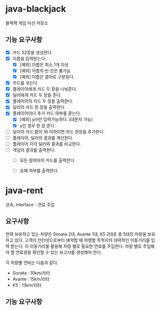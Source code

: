 # java-blackjack
블랙잭 게임 미션 저장소

## 기능 요구사항
- [x] 카드 52장을 생성한다.
- [x] 이름을 입력받는다.
    - [x] [예외] 이름은 최소 1개 이상
    - [x] [예외] 이름의 빈 칸은 불가능
    - [x] [예외] 이름은 콤마로 구분된다.
- [x] 카드를 섞는다.
- [x] 플레이어에게 카드 두 장을 나눠준다.
- [x] 딜러에게 카드 두 장을 준다.
- [x] 플레이어의 카드 두 장을 출력한다.
- [x] 딜러의 카드 한 장을 출력한다.
- [x] 플레이어마다 추가 카드 여부를 묻는다.
    - [x] [예외] y/n만 입력가능하다. (대문자 가능)
    - [x] y인 경우 한 장 준다.
- [ ] 딜러의 카드 합이 16 이하이면 카드 한장을 추가한다.
- [ ] 플레이어, 딜러의 결과를 계산한다.
- [ ] 플레이어 각각 딜러와 결과를 비교한다.
- [ ] 게임의 결과를 출력한다.
    - [ ] 모든 참여자의 카드를 출력한다.
    - [ ] 승패 여부를 출력한다.




# java-rent
상속, interface - 연료 주입

## 요구사항
현재 보유하고 있는 차량은 Sonata 2대, Avante 1대, K5 2대로 총 5대의 차량을 보유하고 있다. 
고객이 인터넷으로부터 예약할 때 여행할 목적지의 대략적인 이동거리를 입력 받는다. 
이 이동거리를 활용해 차량 별로 필요한 연료를 주입한다. 
차량 별로 주입해야 할 연료량을 확인할 수 있는 보고서를 생성해야 한다.

각 차량별 연비는 다음과 같다.

* Sonata : 10km/리터
* Avante : 15km/리터
* K5 : 13km/리터

## 기능 요구사항
